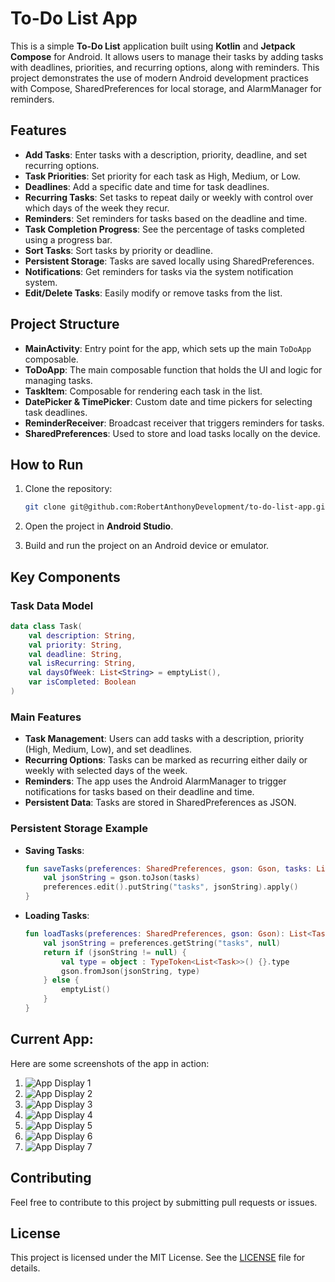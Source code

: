 # To-Do List App

This is a simple **To-Do List** application built using **Kotlin** and **Jetpack Compose** for Android. It allows users to manage their tasks by adding tasks with deadlines, priorities, and recurring options, along with reminders. This project demonstrates the use of modern Android development practices with Compose, SharedPreferences for local storage, and AlarmManager for reminders.

## Features

- **Add Tasks**: Enter tasks with a description, priority, deadline, and set recurring options.
- **Task Priorities**: Set priority for each task as High, Medium, or Low.
- **Deadlines**: Add a specific date and time for task deadlines.
- **Recurring Tasks**: Set tasks to repeat daily or weekly with control over which days of the week they recur.
- **Reminders**: Set reminders for tasks based on the deadline and time.
- **Task Completion Progress**: See the percentage of tasks completed using a progress bar.
- **Sort Tasks**: Sort tasks by priority or deadline.
- **Persistent Storage**: Tasks are saved locally using SharedPreferences.
- **Notifications**: Get reminders for tasks via the system notification system.
- **Edit/Delete Tasks**: Easily modify or remove tasks from the list.

## Project Structure

- **MainActivity**: Entry point for the app, which sets up the main `ToDoApp` composable.
- **ToDoApp**: The main composable function that holds the UI and logic for managing tasks.
- **TaskItem**: Composable for rendering each task in the list.
- **DatePicker & TimePicker**: Custom date and time pickers for selecting task deadlines.
- **ReminderReceiver**: Broadcast receiver that triggers reminders for tasks.
- **SharedPreferences**: Used to store and load tasks locally on the device.


## How to Run

1. Clone the repository:
   ```bash
   git clone git@github.com:RobertAnthonyDevelopment/to-do-list-app.git
   ```

2. Open the project in **Android Studio**.

3. Build and run the project on an Android device or emulator.

## Key Components

### Task Data Model

```kotlin
data class Task(
    val description: String,
    val priority: String,
    val deadline: String,
    val isRecurring: String,
    val daysOfWeek: List<String> = emptyList(),
    var isCompleted: Boolean
)
```

### Main Features

- **Task Management**: Users can add tasks with a description, priority (High, Medium, Low), and set deadlines.
- **Recurring Options**: Tasks can be marked as recurring either daily or weekly with selected days of the week.
- **Reminders**: The app uses the Android AlarmManager to trigger notifications for tasks based on their deadline and time.
- **Persistent Data**: Tasks are stored in SharedPreferences as JSON.

### Persistent Storage Example

- **Saving Tasks**:
  ```kotlin
  fun saveTasks(preferences: SharedPreferences, gson: Gson, tasks: List<Task>) {
      val jsonString = gson.toJson(tasks)
      preferences.edit().putString("tasks", jsonString).apply()
  }
  ```

- **Loading Tasks**:
  ```kotlin
  fun loadTasks(preferences: SharedPreferences, gson: Gson): List<Task> {
      val jsonString = preferences.getString("tasks", null)
      return if (jsonString != null) {
          val type = object : TypeToken<List<Task>>() {}.type
          gson.fromJson(jsonString, type)
      } else {
          emptyList()
      }
  }
  ```
## Current App:

Here are some screenshots of the app in action:

1. ![App Display 1](images/1-app-display.png)
2. ![App Display 2](images/2-app-display.png)
3. ![App Display 3](images/3-app-display.png)
4. ![App Display 4](images/4-app-display.png)
5. ![App Display 5](images/5-app-display.png)
6. ![App Display 6](images/6-app-display.png)
7. ![App Display 7](images/7-app-display.jpeg)

## Contributing

Feel free to contribute to this project by submitting pull requests or issues.

## License

This project is licensed under the MIT License. See the [LICENSE](LICENSE.txt) file for details.
